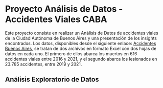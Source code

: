 # Proyecto Análisis de Datos - Accidentes Viales CABA

Este proyecto consiste en realizar un Análisis de Datos de accidentes viales de la Ciudad Autónoma de Buenos Aires y una presentación de los insights encontrados.
Los datos, disponibles desde el siguiente enlace: [Accidentes Buenos Aires](https://data.buenosaires.gob.ar/dataset/victimas-siniestros-viales), se tratan de dos archivos en formato Excel con dos hojas de datos en cada uno. El primero de ellos abarca los muertos en 616 accidentes viales entre 2016 y 2021, y el segundo abarca los lesionados en 23.785 accidentes, entre 2019 y 2021.

## Análisis Exploratorio de Datos
